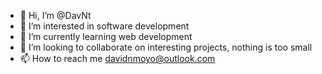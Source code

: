 - 👋 Hi, I’m @DavNt
- 👀 I’m interested in software development 
- 🌱 I’m currently learning web development 
- 💞️ I’m looking to collaborate on interesting projects, nothing is too small 
- 📫 How to reach me davidnmoyo@outlook.com

<!---
DavNt/DavNt is a ✨ special ✨ repository because its `README.md` (this file) appears on your GitHub profile.
You can click the Preview link to take a look at your changes.
--->
